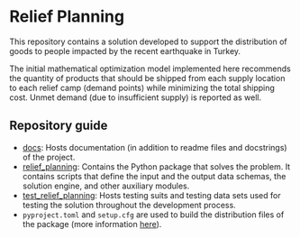 # Relief Planning
This repository contains a solution developed to support the distribution of 
goods to people impacted by the recent earthquake in Turkey.

The initial mathematical optimization model implemented here recommends the 
quantity of products that should be shipped from each supply location to each 
relief camp (demand points) while minimizing the total shipping cost. Unmet 
demand (due to insufficient supply) is reported as well. 

## Repository guide
- [docs](docs): Hosts documentation (in addition to readme files and docstrings)
  of the project.
- [relief_planning](relief_planning): Contains the Python package that solves the 
  problem.
  It contains scripts that define the input and the output data schemas, the 
  solution engine, and other auxiliary modules.
- [test_relief_planning](test_relief_planning): Hosts testing suits and testing data 
  sets used for testing the solution throughout the development process.
- `pyproject.toml` and `setup.cfg` are used to build the distribution files 
  of the package (more information [here](https://github.com/mipwise/mip-go/blob/main/6_deploy/1_distribution_package/README.md)).